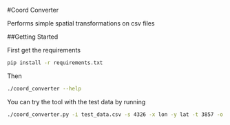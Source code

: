 #Coord Converter

Performs simple spatial transformations on csv files


##Getting Started

First get the requirements

```bash
pip install -r requirements.txt
```

Then

```bash
./coord_converter --help
```

You can try the tool with the test data by running

```bash
./coord_converter.py -i test_data.csv -s 4326 -x lon -y lat -t 3857 -o outfile.csv
```
